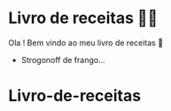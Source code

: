 # Livro de receitas :man_cook:

Ola ! Bem vindo ao meu livro de receitas :wave:

- Strogonoff de frango...

# Livro-de-receitas
